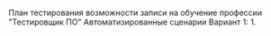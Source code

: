 План тестирования возможности записи на обучение профессии "Тестировщик ПО"
Автоматизированные сценарии
Вариант 1:
1.
